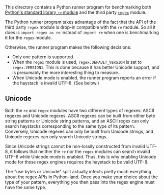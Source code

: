 This directory contains a Python runner program for benchmarking both [Python's
standard library `re` module][python-re] and the third party [`regex`][python-regex]
module.

The Python runner program takes advantage of the fact that the API of the third
party `regex` module is drop-in compatible with the `re` module. So all it does
is `import regex as re` instead of `import re` when one is benchmarking it
for the `regex` module.

Otherwise, the runner program makes the following decisions:

* Only one pattern is supported.
* When the `regex` module is used, `regex.DEFAULT_VERSION` is set to
`regex.VERSION1`. This is done because it has better Unicode support, and is
presumably the more interesting thing to measure.
* When Unicode mode is enabled, the runner program reports an error if the
haystack is invalid UTF-8. (See below.)

## Unicode

Both the `re` and `regex` modules have two different types of regexes: ASCII
regexes and Unicode regexes. ASCII regexes can be built from either byte
string patterns or Unicode string patterns, and an ASCII regex can only search
haystacks corresponding to the same type of its pattern. Conversely, Unicode
regexes can only be built from Unicode strings, and Unicode regexes can only
search Unicode strings.

Since Unicode strings cannot be non-lossily constructed from invalid UTF-8,
it follows that neither the `re` nor the `regex` modules can search invalid
UTF-8 while Unicode mode is enabled. Thus, this is why enabling Unicode mode
for these regex engines requires the haystack to be valid UTF-8.

The "use bytes or Unicode" split actually infects pretty much everything about
the regex APIs in Python-land. Once you make your choice about the type of your
pattern, everything you then pass into the regex engine must have the same
type.

[python-re]: https://docs.python.org/3/library/re.html
[python-regex]: https://github.com/mrabarnett/mrab-regex
